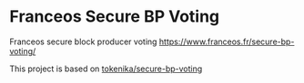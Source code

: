 # Franceos Secure BP Voting
Franceos secure block producer voting https://www.franceos.fr/secure-bp-voting/

This project is based on [tokenika/secure-bp-voting](https://github.com/tokenika/secure-bp-voting/)
